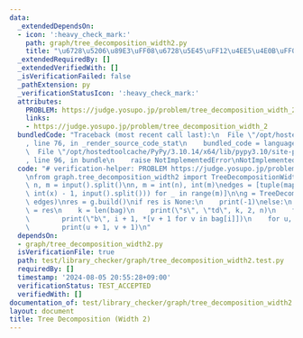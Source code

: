 ```yaml
---
data:
  _extendedDependsOn:
  - icon: ':heavy_check_mark:'
    path: graph/tree_decomposition_width2.py
    title: "\u6728\u5206\u89E3\uFF08\u6728\u5E45\uFF12\u4EE5\u4E0B\uFF09"
  _extendedRequiredBy: []
  _extendedVerifiedWith: []
  _isVerificationFailed: false
  _pathExtension: py
  _verificationStatusIcon: ':heavy_check_mark:'
  attributes:
    PROBLEM: https://judge.yosupo.jp/problem/tree_decomposition_width_2
    links:
    - https://judge.yosupo.jp/problem/tree_decomposition_width_2
  bundledCode: "Traceback (most recent call last):\n  File \"/opt/hostedtoolcache/PyPy/3.10.14/x64/lib/pypy3.10/site-packages/onlinejudge_verify/documentation/build.py\"\
    , line 76, in _render_source_code_stat\n    bundled_code = language.bundle(\n\
    \  File \"/opt/hostedtoolcache/PyPy/3.10.14/x64/lib/pypy3.10/site-packages/onlinejudge_verify/languages/python.py\"\
    , line 96, in bundle\n    raise NotImplementedError\nNotImplementedError\n"
  code: "# verification-helper: PROBLEM https://judge.yosupo.jp/problem/tree_decomposition_width_2\n\
    \nfrom graph.tree_decomposition_width2 import TreeDecompositionWidth2\n\np, tw,\
    \ n, m = input().split()\nn, m = int(n), int(m)\nedges = [tuple(map(lambda x:\
    \ int(x) - 1, input().split())) for _ in range(m)]\n\ng = TreeDecompositionWidth2(n,\
    \ edges)\nres = g.build()\nif res is None:\n    print(-1)\nelse:\n    bag, edges\
    \ = res\n    k = len(bag)\n    print(\"s\", \"td\", k, 2, n)\n    for i in range(k):\n\
    \        print(\"b\", i + 1, *[v + 1 for v in bag[i]])\n    for u, v in edges:\n\
    \        print(u + 1, v + 1)\n"
  dependsOn:
  - graph/tree_decomposition_width2.py
  isVerificationFile: true
  path: test/library_checker/graph/tree_decomposition_width2.test.py
  requiredBy: []
  timestamp: '2024-08-05 20:55:28+09:00'
  verificationStatus: TEST_ACCEPTED
  verifiedWith: []
documentation_of: test/library_checker/graph/tree_decomposition_width2.test.py
layout: document
title: Tree Decomposition (Width 2)
---
```


